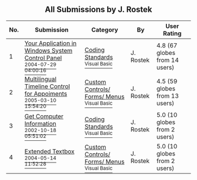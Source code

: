 ﻿<div align="center">

## All Submissions by J\. Rostek

</div>

No.  | Submission | Category | By   | User Rating
---- | ---------- | -------- | ---- | -----------
1 | [Your Application in Windows System Control Panel<br /><sup>2004-07-29 04:00:16</sup>](https://github.com/Planet-Source-Code/j-rostek-your-application-in-windows-system-control-panel__1-55225) | [Coding Standards<br /><sup>Visual Basic</sup>](../ByCategory/coding-standards__1-43.md) | J\. Rostek | 4.8 (67 globes from 14 users)
2 | [Multilingual Timeline Control for Appoiments<br /><sup>2005-03-10 15:54:20</sup>](https://github.com/Planet-Source-Code/j-rostek-multilingual-timeline-control-for-appoiments__1-59848) | [Custom Controls/ Forms/  Menus<br /><sup>Visual Basic</sup>](../ByCategory/custom-controls-forms-menus__1-4.md) | J\. Rostek | 4.5 (59 globes from 13 users)
3 | [Get Computer Information<br /><sup>2002-10-18 05:51:02</sup>](https://github.com/Planet-Source-Code/j-rostek-get-computer-information__1-39931) | [Coding Standards<br /><sup>Visual Basic</sup>](../ByCategory/coding-standards__1-43.md) | J\. Rostek | 5.0 (10 globes from 2 users)
4 | [Extended Textbox<br /><sup>2004-05-14 11:52:28</sup>](https://github.com/Planet-Source-Code/j-rostek-extended-textbox__1-53778) | [Custom Controls/ Forms/  Menus<br /><sup>Visual Basic</sup>](../ByCategory/custom-controls-forms-menus__1-4.md) | J\. Rostek | 5.0 (10 globes from 2 users)
